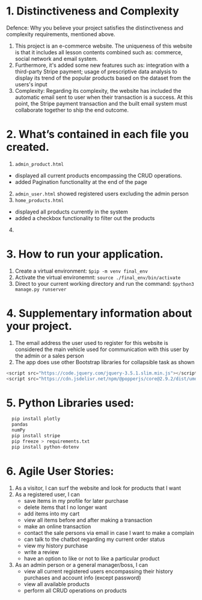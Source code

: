 # 1. Distinctiveness and Complexity
Defence: Why you believe your project satisfies the distinctiveness and complexity requirements, mentioned above.
1. This project is an e-commerce website. The uniqueness of this website is that it includes all lesson contents combined such as: commerce, social network and email system.
2. Furthermore, it's added some new features such as: integration with a third-party Stripe payment; usage of prescriptive data analysis to display its trend of the popular products based on the dataset from the users's input
3. Complexity: Regarding its complexity, the website has included the automatic email sent to user when their transaction is a success. At this point, the Stripe payment transaction and the built email system must collaborate together to ship the end outcome.
   
# 2. What’s contained in each file you created.

1. `admin_product.html` 
  - displayed all current products encompassing the CRUD operations. 
  - added Pagination functionality at the end of the page
2. `admin_user.html` showed registered users excluding the admin person
3. `home_products.html` 
  - displayed all products currently in the system
  - added a checkbox functionality to filter out the products
4. 
# 3. How to run your application.
1. Create a virtual environment: `$pip -m venv final_env`
2. Activate the virtual environemnt: `source ./final_env/bin/activate`
3. Direct to your current working directory and run the command: `$python3 manage.py runserver`
# 4. Supplementary information about your project. 
1.  The email address the user used to register for this website is considered the main vehicle used for communication with this user by the admin or a sales person
2.  The app does use other Bootstrap libraries for collapsible task as shown
  ```js
  <script src="https://code.jquery.com/jquery-3.5.1.slim.min.js"></script>
  <script src="https://cdn.jsdelivr.net/npm/@popperjs/core@2.9.2/dist/umd/popper.min.js"></script>
  
  ```   
# 5. Python Libraries used:

 ```python
   pip install plotly
   pandas
   numPy
   pip install stripe
   pip freeze > requirements.txt
   pip install python-dotenv


```
# 6. Agile User Stories:
1. As a visitor, I can surf the website and look for products that I want
2. As a registered user, I can
    -  save items in my profile for later purchase
    -  delete items that I no longer want
    -  add items into my cart
    -  view all items before and after making a transaction
    -  make an online transaction
    -  contact the sale persons via email in case I want to make a complain
    -  can talk to the chatbot regarding my current order status
    -  view my history purchase
    -  write a review
    -  have an option to like or not to like a particular product
3. As an admin person or a general manager/boss, I can
    - view all current registered users encompassing their history purchases and account info (except password)
    - view all available products
    - perform all CRUD operations on products

